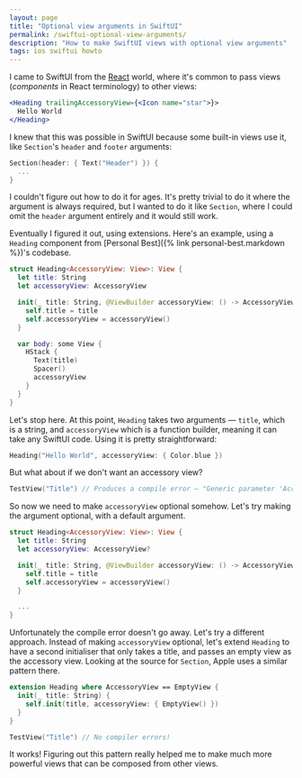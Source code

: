 ```yaml
---
layout: page
title: "Optional view arguments in SwiftUI"
permalink: /swiftui-optional-view-arguments/
description: "How to make SwiftUI views with optional view arguments"
tags: ios swiftui howto
---
```


I came to SwiftUI from the [React](https://reactjs.org) world, where it's common to pass views (_components_ in React terminology) to other views:

```jsx
<Heading trailingAccessoryView={<Icon name="star">}>
  Hello World
</Heading>
```

I knew that this was possible in SwiftUI because some built-in views use it, like `Section`'s `header` and `footer` arguments:

```swift
Section(header: { Text("Header") }) {
  ...
}
```

I couldn't figure out how to do it for ages. It's pretty trivial to do it where the argument is always required, but I wanted to do it like `Section`, where I could omit the `header` argument entirely and it would still work.

Eventually I figured it out, using extensions. Here's an example, using a `Heading` component from [Personal Best]({% link personal-best.markdown %})'s codebase.

```swift
struct Heading<AccessoryView: View>: View {
  let title: String
  let accessoryView: AccessoryView

  init(_ title: String, @ViewBuilder accessoryView: () -> AccessoryView) {
    self.title = title
    self.accessoryView = accessoryView()
  }

  var body: some View {
    HStack {
      Text(title)
      Spacer()
      accessoryView
    }
  }
}
```

Let's stop here. At this point, `Heading` takes two arguments — `title`, which is a string, and `accessoryView` which is a function builder, meaning it can take any SwiftUI code. Using it is pretty straightforward:

```swift
Heading("Hello World", accessoryView: { Color.blue })
```

But what about if we don't want an accessory view?

```swift
TestView("Title") // Produces a compile error — "Generic parameter 'AccessoryView' could not be inferred
```

So now we need to make `accessoryView` optional somehow. Let's try making the argument optional, with a default argument.

```swift
struct Heading<AccessoryView: View>: View {
  let title: String
  let accessoryView: AccessoryView?

  init(_ title: String, @ViewBuilder accessoryView: () -> AccessoryView? = { nil }) {
    self.title = title
    self.accessoryView = accessoryView()
  }

  ...
}
```

Unfortunately the compile error doesn't go away. Let's try a different approach. Instead of making `accessoryView` optional, let's extend `Heading` to have a second initialiser that only takes a title, and passes an empty view as the accessory view. Looking at the source for `Section`, Apple uses a similar pattern there.

```swift
extension Heading where AccessoryView == EmptyView {
  init(_ title: String) {
    self.init(title, accessoryView: { EmptyView() })
  }
}
```

```swift
TestView("Title") // No compiler errors!
```

It works! Figuring out this pattern really helped me to make much more powerful views that can be composed from other views.

